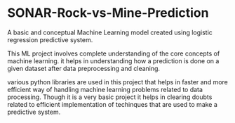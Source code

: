 # SONAR-Rock-vs-Mine-Prediction
A basic and conceptual Machine Learning model created using logistic regression predictive system.

This ML project involves complete understanding of the core concepts of machine learning. it helps in understanding how a prediction is done on a given dataset after data preprocessing and cleaning. 

various python libraries are used in this project that helps in faster and more efficient way of handling machine learning problems related to data processing.
Though it is a very basic project it helps in clearing doubts related to efficient implementation of techinques that are used to make a predictive system.


